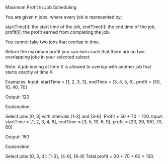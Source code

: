 Maximum Profit in Job Scheduling

You are given n jobs, where every job is represented by:

startTime[i]: the start time of the job,
endTime[i]: the end time of the job,
profit[i]: the profit earned from completing the job.


You cannot take two jobs that overlap in time.



Return the maximum profit you can earn such that there are no two overlapping jobs in your selected subset.



Note: A job ending at time X is allowed to overlap with another job that starts exactly at time X.


Examples:
Input: startTime = [1, 2, 3, 3], endTime  = [3, 4, 5, 6], profit  = [50, 10, 40, 70]

Output: 120

Explanation:

Select jobs [0, 3] with intervals [1-3] and [3-6].
Profit = 50 + 70 = 120.
Input: startTime = [1, 2, 3, 4, 6], endTime  = [3, 5, 10, 6, 9], profit  = [20, 20, 100, 70, 60]

Output: 150

Explanation:

Select jobs [0, 3, 4]: [1-3], [4-6], [6-9]
Total profit = 20 + 70 + 60 = 150.